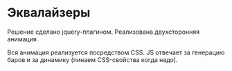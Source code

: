 # Эквалайзеры

Решение сделано jquery-плагином. Реализована двухсторонняя анимация.

Вся анимация реализуется посредством CSS.
JS отвечает за генерацию баров и за динамику (пинаем CSS-свойства когда надо).
